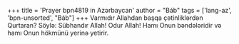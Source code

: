 +++
title = 'Prayer bpn4819 in Azərbaycan'
author = "Báb"
tags = ['lang-az', 'bpn-unsorted', "Báb"]
+++
Varmıdır Allahdan başqa çətinliklərdən Qurtaran? Söylə: Sübhandır Allah! Odur Allah! Hamı Onun bəndələridir və hamı Onun hökmünü yerinə yetirir.
